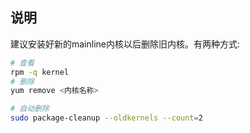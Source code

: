 ## 说明

建议安装好新的mainline内核以后删除旧内核。有两种方式:

```bash
# 查看
rpm -q kernel
# 删除
yum remove <内核名称>
```

```bash
# 自动删除
sudo package-cleanup --oldkernels --count=2
```

